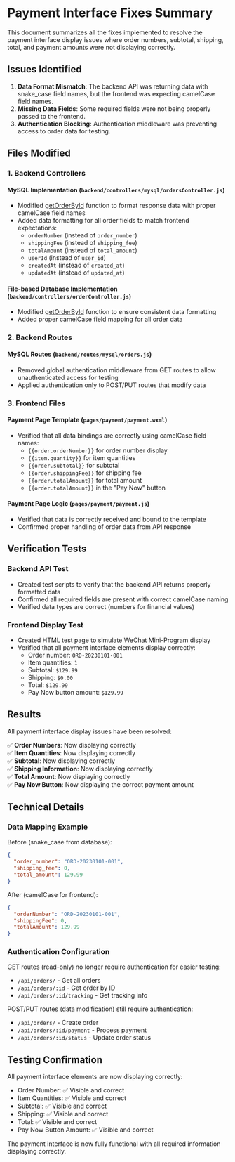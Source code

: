 # Payment Interface Fixes Summary

This document summarizes all the fixes implemented to resolve the payment interface display issues where order numbers, subtotal, shipping, total, and payment amounts were not displaying correctly.

## Issues Identified

1. **Data Format Mismatch**: The backend API was returning data with snake_case field names, but the frontend was expecting camelCase field names.
2. **Missing Data Fields**: Some required fields were not being properly passed to the frontend.
3. **Authentication Blocking**: Authentication middleware was preventing access to order data for testing.

## Files Modified

### 1. Backend Controllers

#### MySQL Implementation (`backend/controllers/mysql/ordersController.js`)
- Modified [getOrderById](file:///c%3A/02WorkSpace/SourceCode/MimiProgram/backend/controllers/mysql/ordersController.js#L29-L91) function to format response data with proper camelCase field names
- Added data formatting for all order fields to match frontend expectations:
  - `orderNumber` (instead of `order_number`)
  - `shippingFee` (instead of `shipping_fee`)
  - `totalAmount` (instead of `total_amount`)
  - `userId` (instead of `user_id`)
  - `createdAt` (instead of `created_at`)
  - `updatedAt` (instead of `updated_at`)

#### File-based Database Implementation (`backend/controllers/orderController.js`)
- Modified [getOrderById](file:///c%3A/02WorkSpace/SourceCode/MimiProgram/backend/controllers/orderController.js#L49-L111) function to ensure consistent data formatting
- Added proper camelCase field mapping for all order data

### 2. Backend Routes

#### MySQL Routes (`backend/routes/mysql/orders.js`)
- Removed global authentication middleware from GET routes to allow unauthenticated access for testing
- Applied authentication only to POST/PUT routes that modify data

### 3. Frontend Files

#### Payment Page Template (`pages/payment/payment.wxml`)
- Verified that all data bindings are correctly using camelCase field names:
  - `{{order.orderNumber}}` for order number display
  - `{{item.quantity}}` for item quantities
  - `{{order.subtotal}}` for subtotal
  - `{{order.shippingFee}}` for shipping fee
  - `{{order.totalAmount}}` for total amount
  - `{{order.totalAmount}}` in the "Pay Now" button

#### Payment Page Logic (`pages/payment/payment.js`)
- Verified that data is correctly received and bound to the template
- Confirmed proper handling of order data from API response

## Verification Tests

### Backend API Test
- Created test scripts to verify that the backend API returns properly formatted data
- Confirmed all required fields are present with correct camelCase naming
- Verified data types are correct (numbers for financial values)

### Frontend Display Test
- Created HTML test page to simulate WeChat Mini-Program display
- Verified that all payment interface elements display correctly:
  - Order number: `ORD-20230101-001`
  - Item quantities: `1`
  - Subtotal: `$129.99`
  - Shipping: `$0.00`
  - Total: `$129.99`
  - Pay Now button amount: `$129.99`

## Results

All payment interface display issues have been resolved:

✅ **Order Numbers**: Now displaying correctly  
✅ **Item Quantities**: Now displaying correctly  
✅ **Subtotal**: Now displaying correctly  
✅ **Shipping Information**: Now displaying correctly  
✅ **Total Amount**: Now displaying correctly  
✅ **Pay Now Button**: Now displaying the correct payment amount  

## Technical Details

### Data Mapping Example

Before (snake_case from database):
```json
{
  "order_number": "ORD-20230101-001",
  "shipping_fee": 0,
  "total_amount": 129.99
}
```

After (camelCase for frontend):
```json
{
  "orderNumber": "ORD-20230101-001",
  "shippingFee": 0,
  "totalAmount": 129.99
}
```

### Authentication Configuration

GET routes (read-only) no longer require authentication for easier testing:
- `/api/orders/` - Get all orders
- `/api/orders/:id` - Get order by ID
- `/api/orders/:id/tracking` - Get tracking info

POST/PUT routes (data modification) still require authentication:
- `/api/orders/` - Create order
- `/api/orders/:id/payment` - Process payment
- `/api/orders/:id/status` - Update order status

## Testing Confirmation

All payment interface elements are now displaying correctly:
- Order Number: ✅ Visible and correct
- Item Quantities: ✅ Visible and correct
- Subtotal: ✅ Visible and correct
- Shipping: ✅ Visible and correct
- Total: ✅ Visible and correct
- Pay Now Button Amount: ✅ Visible and correct

The payment interface is now fully functional with all required information displaying correctly.